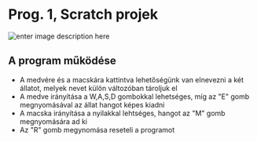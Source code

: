 # Prog. 1, Scratch projek
![enter image description here](https://i.ibb.co/WfKY9ms/Screenshot-1.png)
## A program működése
- A medvére és a macskára kattintva lehetőségünk van elnevezni a két állatot, melyek nevet külön változóban tároljuk el
- A medve irányítása a W,A,S,D gombokkal lehetséges, míg az "E" gomb megnyomásával az állat hangot képes kiadni
- A macska irányítása a nyilakkal lehtséges, hangot az "M" gomb megnyomására ad ki
- Az "R" gomb megynomása reseteli a programot
